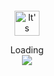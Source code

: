 <div align="center">
	<br>
	<br>
	<br>
	<br>
	<img src="https://enterprise.github.com/assets/spinners/octocat-spinner-128-26a44333917854c6794d55eac947b1277fced54f1f60c5df5d93431db8753bc5.gif" alt="It's never gonna load" title="It's never gonna load" width="40" height="40">
	<p>Loading
	<a href="https://ecologi.com/lngzl?r=6005cc57f70194001deaedfa"><br><img src="https://img.shields.io/ecologi/trees/lngzl"></a></p>
	<br>
	<br>
	<br>
	<br>
</div>
